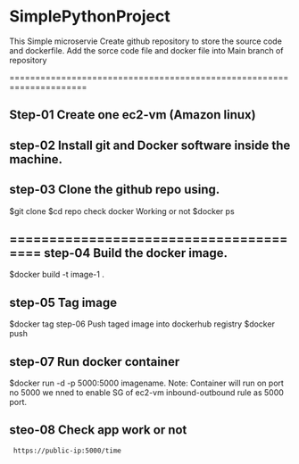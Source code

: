 # SimplePythonProject
This Simple microservie
Create github repository to store the source code and dockerfile.
Add the sorce code file and docker file into Main branch of repository

=====================================================================
  
  Step-01 Create one ec2-vm (Amazon linux)
  ---------------
  step-02 Install git and Docker software inside the machine.
  -----------------------------
  step-03 Clone the github repo using.
  --------------------------------------
  
   $git clone <repo url>
   $cd repo
  check docker Working or not
    $docker ps

  =======================================
  step-04 Build the docker image.
  --------------------------
  
   $docker build -t image-1 . 
   
  step-05 Tag image
  ---------------------------
   $docker tag <imagename> <tagname>
  step-06 Push taged image into dockerhub registry
   $docker push <tagname>
   
  step-07 Run docker container
  --------------------------------
  
  $docker run -d -p 5000:5000 imagename.
  Note: Container will run on port no 5000 we nned to enable SG of ec2-vm 
        inbound-outbound rule as 5000 port.
        
  steo-08 Check app work or not
  ---------------------------------------
     https://public-ip:5000/time
     
   
